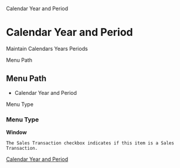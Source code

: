 
Calendar Year and Period
# Calendar Year and Period


Maintain Calendars Years Periods

Menu Path
## Menu Path



- Calendar Year and Period

Menu Type
### Menu Type

**Window**

```
The Sales Transaction checkbox indicates if this item is a Sales Transaction.
```

[Calendar Year and Period](functional-guide/window/window-calendar-year-and-period.md)